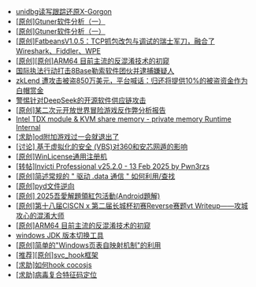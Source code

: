 + [unidbg读写跟踪还原X-Gorgon](https://bbs.kanxue.com/thread-285586.htm)
+ [[原创]Gtuner软件分析（一）](https://bbs.kanxue.com/thread-285593.htm)
+ [[原创]Gtuner软件分析（一）](https://bbs.kanxue.com/thread-285592.htm)
+ [[原创]FatbeansV1.0.5：TCP抓包改包与调试的瑞士军刀，融合了Wireshark、Fiddler、WPE](https://bbs.kanxue.com/thread-284571.htm)
+ [[原创][原创]ARM64 目前主流的反混淆技术的初窥](https://bbs.kanxue.com/thread-285567.htm)
+ [国际执法行动打击8Base勒索软件团伙并逮捕嫌疑人](https://bbs.kanxue.com/thread-285558.htm)
+ [zkLend 遭攻击被盗850万美元，平台喊话：归还将提供10%的被盗资金作为白帽赏金](https://bbs.kanxue.com/thread-285561.htm)
+ [警惕针对DeepSeek的开源软件供应链攻击](https://bbs.kanxue.com/thread-285576.htm)
+ [[原创]某二次元开放世界冒险游戏反作弊分析报告](https://bbs.kanxue.com/thread-285580.htm)
+ [Intel TDX module & KVM share memory -  private memory Runtime Internal](https://bbs.kanxue.com/thread-285406.htm)
+ [[求助]od附加游戏过一会就退出了](https://bbs.kanxue.com/thread-285594.htm)
+ [[讨论] 基于虚拟化的安全 (VBS)对360和安芯网遁的影响](https://bbs.kanxue.com/thread-285588.htm)
+ [[原创]WinLicense通用注册机](https://bbs.kanxue.com/thread-285466.htm)
+ [[转帖]Invicti Professional v25.2.0 - 13 Feb 2025 by Pwn3rzs](https://bbs.kanxue.com/thread-285595.htm)
+ [[原创]简述常规的 " 驱动 .data 通信 " 如何利用/查找](https://bbs.kanxue.com/thread-285348.htm)
+ [[原创]pyd文件逆向](https://bbs.kanxue.com/thread-285496.htm)
+ [[原创] 2025吾愛解題領紅包活動(Android題解)](https://bbs.kanxue.com/thread-285550.htm)
+ [[原创]第十八届CISCN x 第二届长城杯初赛Reverse赛题vt Writeup——攻城攻心的混淆大师](https://bbs.kanxue.com/thread-285566.htm)
+ [[原创]ARM64 目前主流的反混淆技术的初窥](https://bbs.kanxue.com/thread-285567.htm)
+ [windows JDK 版本切换工具](https://bbs.kanxue.com/thread-285195.htm)
+ [[原创]简单的"Windows页表自映射机制"的利用](https://bbs.kanxue.com/thread-285332.htm)
+ [[推荐][原创]svc_hook框架](https://bbs.kanxue.com/thread-284713.htm)
+ [[求助]如何hook cocosjs](https://bbs.kanxue.com/thread-285475.htm)
+ [[求助]病毒复合特征码定位](https://bbs.kanxue.com/thread-285518.htm)
